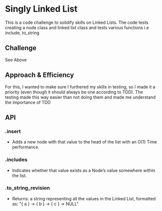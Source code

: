 # Singly Linked List
This is a code challenge to solidify skills on Linked Lists. The code tests creating a node class and linked list class and tests various functions i.e include, to_string

## Challenge
See Above

## Approach & Efficiency
For this, I wanted to make sure I furthered my skills in testing, so I made it a priority (even though it should always be one according to TDD). The testing made this way easier than not doing them and made me understand the importance of TDD

## API
### .insert 
  - Adds a new node with that value to the head of the list with an O(1) Time performance.

### .includes 
  - Indicates whether that value exists as a Node’s value somewhere within the list.

### .to_string_revision
  - Returns: a string representing all the values in the Linked List, formatted as: "{ a } -> { b } -> { c } -> NULL"
